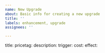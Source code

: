 ```yaml
---
name: New Upgrade
about: Basic info for creating a new upgrade
title: ''
labels: enhancement, upgrade
assignees: ''

---
```


title:
pricetag:
description:
trigger:
cost:
effect:
